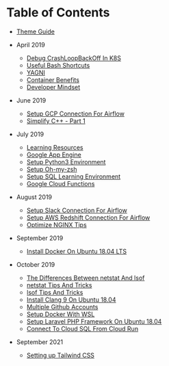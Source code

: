 # Table of Contents

- [Theme Guide](./theme_guide.md)

- April 2019

  - [Debug CrashLoopBackOff In K8S](201904/08_DebugCrashLoopBackOffInK8S.md)
  - [Useful Bash Shortcuts](201904/09_UsefulBashShortcuts.md)
  - [YAGNI](201904/10_YAGNI.md)
  - [Container Benefits](201904/19_ContainerBenefits.md)
  - [Developer Mindset](201904/23_DeveloperMindset.md)

- June 2019

  - [Setup GCP Connection For Airflow](201906/05_SetupGCPConnectionOnAirflow.md)
  - [Simplify C++ - Part 1](201906/14_SimplifyC++.md)

- July 2019

  - [Learning Resources](201907/01_LearningResources.md)
  - [Google App Engine](201907/18_GoogleAppEngine.md)
  - [Setup Python3 Environment](201907/19_SetupPython3Environment.md)
  - [Setup Oh-my-zsh](201907/24_SetupZshOnUbuntu.md)
  - [Setup SQL Learning Environment](201907/27_SetupSQLLearningEnvironment.md)
  - [Google Cloud Functions](201907/29_GoogleCloudFunctions.md)

- August 2019

  - [Setup Slack Connection For Airflow](201908/07_SetupSlackConnectionOnAirflow.md)
  - [Setup AWS Redshift Connection For Airflow](201908/08_SetupAWSRedshiftConnectionOnAirflow.md)
  - [Optimize NGINX Tips](201908/27_OptimizeNginxTips.md)

- September 2019

  - [Install Docker On Ubuntu 18.04 LTS](201909/23_InstallDockerOnUbuntu.md)

- October 2019

  - [The Differences Between netstat And lsof](201910/05_NetstatAndLsof.md)
  - [netstat Tips And Tricks](201910/05_NetstatTipsAndTricks.md)
  - [lsof Tips And Tricks](201910/06_LsofTipsAndTricks.md)
  - [Install Clang 9 On Ubuntu 18.04](2019010/14_InstallClangOnUbuntu.md)
  - [Multiple Github Accounts](2019010/15_MultiGithubAccount.md)
  - [Setup Docker With WSL](2019010/18_SetupDockerWithWSL.md)
  - [Setup Laravel PHP Framework On Ubuntu 18.04](2019010/20_SetupLaravelOnUbuntu.md)
  - [Connect To Cloud SQL From Cloud Run](2019010/25_ConnectToCloudSQLFromCloudRun.md)

- September 2021
  - [Setting up Tailwind CSS](202109/11_SetupTailwindCSS.md)
